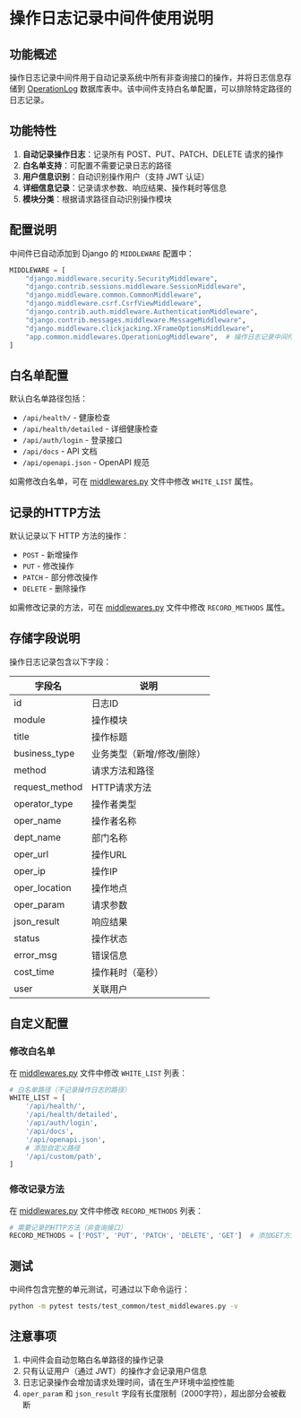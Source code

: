 # 操作日志记录中间件使用说明

## 功能概述

操作日志记录中间件用于自动记录系统中所有非查询接口的操作，并将日志信息存储到 [OperationLog](file:///E:/GitHub/Hello-Django-Ninja/Hello-Django-Ninja/app/domain/models/operation_log.py#L10-L36) 数据库表中。该中间件支持白名单配置，可以排除特定路径的日志记录。

## 功能特性

1. **自动记录操作日志**：记录所有 POST、PUT、PATCH、DELETE 请求的操作
2. **白名单支持**：可配置不需要记录日志的路径
3. **用户信息识别**：自动识别操作用户（支持 JWT 认证）
4. **详细信息记录**：记录请求参数、响应结果、操作耗时等信息
5. **模块分类**：根据请求路径自动识别操作模块

## 配置说明

中间件已自动添加到 Django 的 `MIDDLEWARE` 配置中：

```python
MIDDLEWARE = [
    "django.middleware.security.SecurityMiddleware",
    "django.contrib.sessions.middleware.SessionMiddleware",
    "django.middleware.common.CommonMiddleware",
    "django.middleware.csrf.CsrfViewMiddleware",
    "django.contrib.auth.middleware.AuthenticationMiddleware",
    "django.contrib.messages.middleware.MessageMiddleware",
    "django.middleware.clickjacking.XFrameOptionsMiddleware",
    "app.common.middlewares.OperationLogMiddleware",  # 操作日志记录中间件
]
```

## 白名单配置

默认白名单路径包括：
- `/api/health/` - 健康检查
- `/api/health/detailed` - 详细健康检查
- `/api/auth/login` - 登录接口
- `/api/docs` - API 文档
- `/api/openapi.json` - OpenAPI 规范

如需修改白名单，可在 [middlewares.py](file:///E:/GitHub/Hello-Django-Ninja/Hello-Django-Ninja/app/common/middlewares.py) 文件中修改 `WHITE_LIST` 属性。

## 记录的HTTP方法

默认记录以下 HTTP 方法的操作：
- `POST` - 新增操作
- `PUT` - 修改操作
- `PATCH` - 部分修改操作
- `DELETE` - 删除操作

如需修改记录的方法，可在 [middlewares.py](file:///E:/GitHub/Hello-Django-Ninja/Hello-Django-Ninja/app/common/middlewares.py) 文件中修改 `RECORD_METHODS` 属性。

## 存储字段说明

操作日志记录包含以下字段：

| 字段名 | 说明 |
|-------|------|
| id | 日志ID |
| module | 操作模块 |
| title | 操作标题 |
| business_type | 业务类型（新增/修改/删除） |
| method | 请求方法和路径 |
| request_method | HTTP请求方法 |
| operator_type | 操作者类型 |
| oper_name | 操作者名称 |
| dept_name | 部门名称 |
| oper_url | 操作URL |
| oper_ip | 操作IP |
| oper_location | 操作地点 |
| oper_param | 请求参数 |
| json_result | 响应结果 |
| status | 操作状态 |
| error_msg | 错误信息 |
| cost_time | 操作耗时（毫秒） |
| user | 关联用户 |

## 自定义配置

### 修改白名单

在 [middlewares.py](file:///E:/GitHub/Hello-Django-Ninja/Hello-Django-Ninja/app/common/middlewares.py) 文件中修改 `WHITE_LIST` 列表：

```python
# 白名单路径（不记录操作日志的路径）
WHITE_LIST = [
    '/api/health/',
    '/api/health/detailed',
    '/api/auth/login',
    '/api/docs',
    '/api/openapi.json',
    # 添加自定义路径
    '/api/custom/path',
]
```

### 修改记录方法

在 [middlewares.py](file:///E:/GitHub/Hello-Django-Ninja/Hello-Django-Ninja/app/common/middlewares.py) 文件中修改 `RECORD_METHODS` 列表：

```python
# 需要记录的HTTP方法（非查询接口）
RECORD_METHODS = ['POST', 'PUT', 'PATCH', 'DELETE', 'GET']  # 添加GET方法
```

## 测试

中间件包含完整的单元测试，可通过以下命令运行：

```bash
python -m pytest tests/test_common/test_middlewares.py -v
```

## 注意事项

1. 中间件会自动忽略白名单路径的操作记录
2. 只有认证用户（通过 JWT）的操作才会记录用户信息
3. 日志记录操作会增加请求处理时间，请在生产环境中监控性能
4. `oper_param` 和 `json_result` 字段有长度限制（2000字符），超出部分会被截断